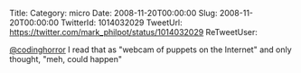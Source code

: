 Title: 
Category: micro
Date: 2008-11-20T00:00:00
Slug: 2008-11-20T00:00:00
TwitterId: 1014032029
TweetUrl: https://twitter.com/mark_philpot/status/1014032029
ReTweetUser: 

[@codinghorror](https://twitter.com/codinghorror) I read that as "webcam of puppets on the Internet" and only thought, "meh, could happen"